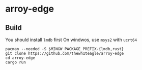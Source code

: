 # arroy-edge

## Build
You should install `lmdb` first
On windwos, use `msys2` with `ucrt64`
```console
pacman --needed -S $MINGW_PACKAGE_PREFIX-{lmdb,rust}
git clone https://github.com/thewh1teagle/arroy-edge
cd arroy-edge
cargo run
```
